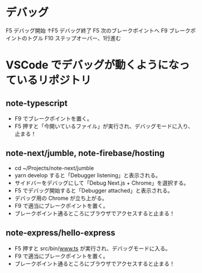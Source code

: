 # デバッグ
F5    デバッグ開始
↑F5  デバッグ終了
F5    次のブレークポイントへ
F9    ブレークポイントのトグル
F10   ステップオーバー、1行進む

# VSCode でデバッグが動くようになっているリポジトリ

## note-typescript
- F9 でブレークポイントを置く。
- F5 押すと「今開いているファイル」が実行され、デバッグモードに入り、止まる！

## note-next/jumble, note-firebase/hosting
- cd ~/Projects/note-next/jumble
- yarn develop すると「Debugger listening」と表示される。
- サイドバーをデバッグにして「Debug Next.js + Chrome」を選択する。
- F5 でデバッグ開始すると「Debugger attached」と表示される。
- デバッグ用の Chrome が立ち上がる。
- F9 で適当にブレークポイントを置く。
- ブレークポイント通るところにブラウザでアクセスすると止まる！

## note-express/hello-express
- F5 押すと src/bin/www.ts が実行され、デバッグモードに入る。
- F9 で適当にブレークポイントを置く。
- ブレークポイント通るところにブラウザでアクセスすると止まる！

